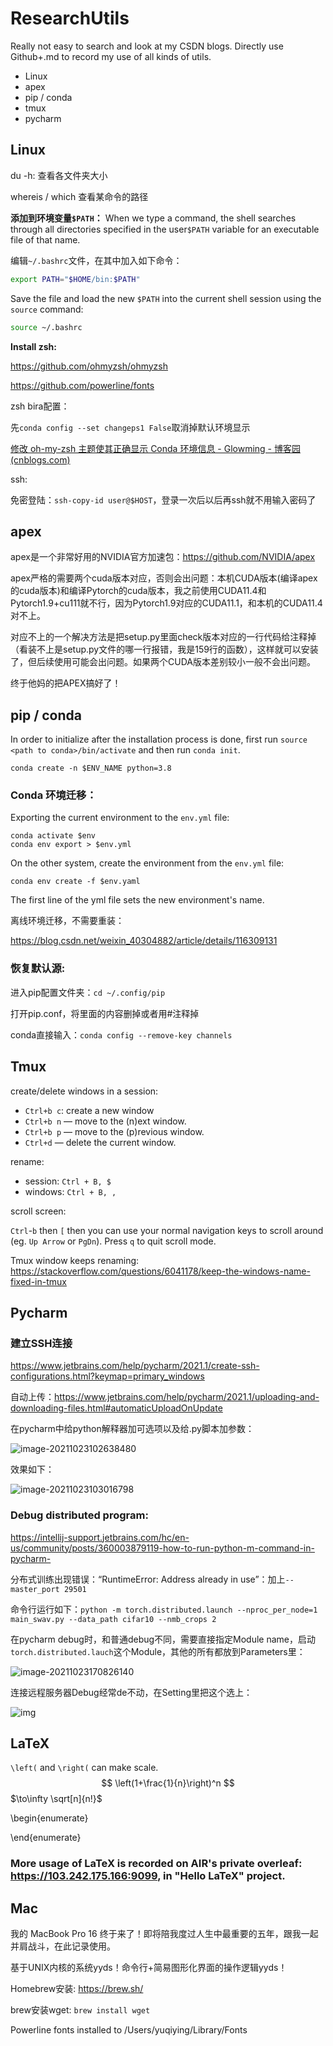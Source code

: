 # ResearchUtils

Really not easy to search and look at my CSDN blogs. Directly use Github+.md to record my use of all kinds of utils.

* Linux
* apex
* pip / conda
* tmux
* pycharm

## Linux

du -h: 查看各文件夹大小

whereis / which 查看某命令的路径

**添加到环境变量`$PATH`：**
When we type a command, the shell searches through all directories specified in the user`$PATH` variable for an executable file of that name.

编辑`~/.bashrc`文件，在其中加入如下命令：

```sh
export PATH="$HOME/bin:$PATH"
```

Save the file and load the new `$PATH` into the current shell session using the `source` command:

```sh
source ~/.bashrc
```

**Install zsh:**

https://github.com/ohmyzsh/ohmyzsh

https://github.com/powerline/fonts

zsh bira配置：

先`conda config --set changeps1 False`取消掉默认环境显示

[修改 oh-my-zsh 主题使其正确显示 Conda 环境信息 - Glowming - 博客园 (cnblogs.com)](https://www.cnblogs.com/glowming/p/display-conda-env-name-in-zsh.html)



ssh:

免密登陆：`ssh-copy-id user@$HOST`，登录一次后以后再ssh就不用输入密码了

## apex

apex是一个非常好用的NVIDIA官方加速包：https://github.com/NVIDIA/apex

apex严格的需要两个cuda版本对应，否则会出问题：本机CUDA版本(编译apex的cuda版本)和编译Pytorch的cuda版本，我之前使用CUDA11.4和Pytorch1.9+cu111就不行，因为Pytorch1.9对应的CUDA11.1，和本机的CUDA11.4对不上。

对应不上的一个解决方法是把setup.py里面check版本对应的一行代码给注释掉（看装不上是setup.py文件的哪一行报错，我是159行的函数），这样就可以安装了，但后续使用可能会出问题。如果两个CUDA版本差别较小一般不会出问题。

终于他妈的把APEX搞好了！

## pip / conda

In order to initialize after the installation process is done, first run `source <path to conda>/bin/activate` and then run `conda init`.

```
conda create -n $ENV_NAME python=3.8
```

### Conda 环境迁移：

Exporting the current environment to the `env.yml` file:

```
conda activate $env
conda env export > $env.yml
```

On the other system, create the environment from the `env.yml` file:

```shell
conda env create -f $env.yaml
```

The first line of the yml file sets the new environment's name.



离线环境迁移，不需要重装：

https://blog.csdn.net/weixin_40304882/article/details/116309131

### 恢复默认源: 

进入pip配置文件夹：`cd ~/.config/pip`

打开pip.conf，将里面的内容删掉或者用#注释掉

conda直接输入：`conda config --remove-key channels`



## Tmux

create/delete windows in a session:

* `Ctrl+b c`: create a new window
* `Ctrl+b n` — move to the (n)ext window.
* `Ctrl+b p` — move to the (p)revious window.
* `Ctrl+d` — delete the current window.

rename:

* session: `Ctrl + B, $`
* windows: `Ctrl + B, ,`

scroll screen:

`Ctrl`-`b` then `[` then you can use your normal navigation keys to scroll around (eg. `Up Arrow` or `PgDn`). Press `q` to quit scroll mode.

Tmux window keeps renaming: https://stackoverflow.com/questions/6041178/keep-the-windows-name-fixed-in-tmux

## Pycharm

### 建立SSH连接

https://www.jetbrains.com/help/pycharm/2021.1/create-ssh-configurations.html?keymap=primary_windows

自动上传：https://www.jetbrains.com/help/pycharm/2021.1/uploading-and-downloading-files.html#automaticUploadOnUpdate

在pycharm中给python解释器加可选项以及给.py脚本加参数：

![image-20211023102638480](README.assets/image-20211023102638480.png)

效果如下：

![image-20211023103016798](README.assets/image-20211023103016798.png)

### Debug distributed program:

https://intellij-support.jetbrains.com/hc/en-us/community/posts/360003879119-how-to-run-python-m-command-in-pycharm-

分布式训练出现错误：“RuntimeError: Address already in use”：加上`--master_port 29501`

命令行运行如下：`python -m torch.distributed.launch --nproc_per_node=1 main_swav.py --data_path cifar10 --nmb_crops 2`

在pycharm debug时，和普通debug不同，需要直接指定Module name，启动`torch.distributed.lauch`这个Module，其他的所有都放到Parameters里：

![image-20211023170826140](README.assets/image-20211023170826140.png)

连接远程服务器Debug经常de不动，在Setting里把这个选上：

![img](README.assets/4YS2{8X``}D5Y7SZNBW0YB.png)

## LaTeX

`\left(` and `\right(` can make scale. 
$$
\left(1+\frac{1}{n}\right)^n
$$
$\to\infty \sqrt[n]{n!}$

\begin{enumerate}

\end{enumerate}

### More usage of LaTeX is recorded on AIR's private overleaf: https://103.242.175.166:9099, in "Hello LaTeX" project.

## Mac

我的 MacBook Pro 16 终于来了！即将陪我度过人生中最重要的五年，跟我一起并肩战斗，在此记录使用。

基于UNIX内核的系统yyds！命令行+简易图形化界面的操作逻辑yyds！

Homebrew安装: https://brew.sh/

brew安装wget: `brew install wget`

Powerline fonts installed to /Users/yuqiying/Library/Fonts
